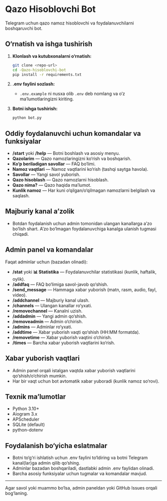 # Qazo Hisoblovchi Bot

Telegram uchun qazo namoz hisoblovchi va foydalanuvchilarni boshqaruvchi bot.

## O‘rnatish va ishga tushirish

1. **Klonlash va kutubxonalarni o‘rnatish:**
   ```bash
   git clone <repo-url>
   cd -Qazo-hisoblovchi-bot
   pip install -r requirements.txt
   ```
2. **.env faylini sozlash:**
   - `.env.example` ni nusxa olib `.env` deb nomlang va o‘z ma’lumotlaringizni kiriting.

3. **Botni ishga tushirish:**
   ```bash
   python bot.py
   ```

## Oddiy foydalanuvchi uchun komandalar va funksiyalar

- **/start** yoki **/help** — Botni boshlash va asosiy menyu.
- **Qazolarim** — Qazo namozlaringizni ko‘rish va boshqarish.
- **Ko‘p beriladigan savollar** — FAQ bo‘limi.
- **Namoz vaqtlari** — Namoz vaqtlarini ko‘rish (tashqi saytga havola).
- **Savollar** — Yangi savol yuborish.
- **Qazo hisoblash** — Qazo namozlarni hisoblash.
- **Qazo nima?** — Qazo haqida ma’lumot.
- **Kunlik namoz** — Har kuni o‘qilgan/o‘qilmagan namozlarni belgilash va saqlash.

## Majburiy kanal aʼzolik
- Botdan foydalanish uchun admin tomonidan ulangan kanallarga aʼzo bo‘lish shart. Aʼzo bo‘lmagan foydalanuvchiga kanalga ulanish tugmasi chiqadi.

## Admin panel va komandalar
Faqat adminlar uchun (bazadan olinadi):

- **/stat** yoki **📊 Statistika** — Foydalanuvchilar statistikasi (kunlik, haftalik, oylik).
- **/addfaq** — FAQ bo‘limiga savol-javob qo‘shish.
- **/send_message** — Hammaga xabar yuborish (matn, rasm, audio, fayl, video).
- **/addchannel** — Majburiy kanal ulash.
- **/channels** — Ulangan kanallar ro‘yxati.
- **/removechannel** — Kanalni uzish.
- **/addadmin** — Yangi admin qo‘shish.
- **/removeadmin** — Admin o‘chirish.
- **/admins** — Adminlar ro‘yxati.
- **/addtime** — Xabar yuborish vaqti qo‘shish (HH:MM formatda).
- **/removetime** — Xabar yuborish vaqtini o‘chirish.
- **/times** — Barcha xabar yuborish vaqtlarini ko‘rish.

## Xabar yuborish vaqtlari
- Admin panel orqali istalgan vaqtda xabar yuborish vaqtlarini qo‘shish/o‘chirish mumkin.
- Har bir vaqt uchun bot avtomatik xabar yuboradi (kunlik namoz so‘rovi).

## Texnik ma’lumotlar
- Python 3.10+
- Aiogram 3.x
- APScheduler
- SQLite (default)
- python-dotenv

## Foydalanish bo‘yicha eslatmalar
- Botni to‘g‘ri ishlatish uchun .env faylini to‘ldiring va botni Telegram kanal(lar)ga admin qilib qo‘shing.
- Adminlar bazadan boshqariladi, dastlabki admin .env faylidan olinadi.
- Barcha asosiy funksiyalar uchun tugmalar va komandalar mavjud.

---

Agar savol yoki muammo bo‘lsa, admin paneldan yoki GitHub Issues orqali bog‘laning.